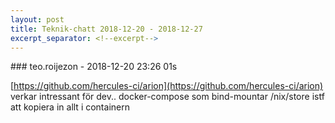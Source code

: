 ```yaml
---
layout: post
title: Teknik-chatt 2018-12-20 - 2018-12-27
excerpt_separator: <!--excerpt-->
---
```

<section class="message" markdown="1">
### teo.roijezon - 2018-12-20 23:26 01s

[https://github.com/hercules-ci/arion](https://github.com/hercules-ci/arion) verkar intressant för dev..
docker-compose som bind-mountar /nix/store istf att kopiera in allt i containern

<!--excerpt-->
</section>